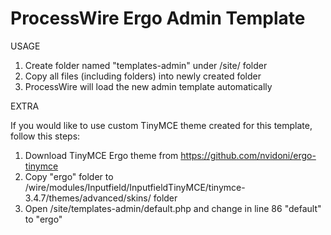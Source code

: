 ProcessWire Ergo Admin Template
===========================================================================

USAGE

1. Create folder named "templates-admin" under /site/ folder
2. Copy all files (including folders) into newly created folder
3. ProcessWire will load the new admin template automatically

EXTRA

If you would like to use custom TinyMCE theme created for this template, follow this steps:

1. Download TinyMCE Ergo theme from https://github.com/nvidoni/ergo-tinymce
2. Copy "ergo" folder to /wire/modules/Inputfield/InputfieldTinyMCE/tinymce-3.4.7/themes/advanced/skins/ folder
3. Open /site/templates-admin/default.php and change in line 86 "default" to "ergo"